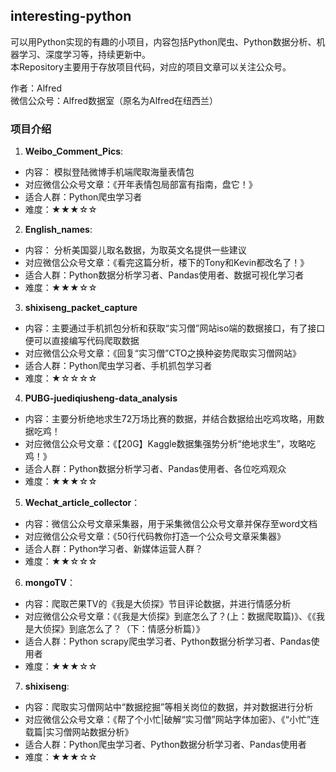 ## interesting-python

可以用Python实现的有趣的小项目，内容包括Python爬虫、Python数据分析、机器学习、深度学习等，持续更新中。  
本Repository主要用于存放项目代码，对应的项目文章可以关注公众号。  

作者：Alfred  
微信公众号：Alfred数据室（原名为Alfred在纽西兰）


### 项目介绍
1. **Weibo_Comment_Pics**:
- 内容： 模拟登陆微博手机端爬取海量表情包
- 对应微信公众号文章：《开年表情包局部富有指南，盘它！》
- 适合人群：Python爬虫学习者
- 难度：★★★☆☆


2. **English_names**: 
- 内容： 分析美国婴儿取名数据，为取英文名提供一些建议
- 对应微信公众号文章：《看完这篇分析，楼下的Tony和Kevin都改名了！》
- 适合人群：Python数据分析学习者、Pandas使用者、数据可视化学习者
- 难度：★★★☆☆


3. **shixiseng_packet_capture**
- 内容：主要通过手机抓包分析和获取“实习僧”网站iso端的数据接口，有了接口便可以直接编写代码爬取数据
- 对应微信公众号文章：《回复“实习僧”CTO之换种姿势爬取实习僧网站》
- 适合人群：Python爬虫学习者、手机抓包学习者
- 难度：★☆☆☆☆


4. **PUBG-juediqiusheng-data_analysis**
- 内容：主要分析绝地求生72万场比赛的数据，并结合数据给出吃鸡攻略，用数据吃鸡！
- 对应微信公众号文章：《【20G】Kaggle数据集强势分析“绝地求生”，攻略吃鸡！》
- 适合人群：Python数据分析学习者、Pandas使用者、各位吃鸡观众
- 难度：★★★☆☆


5. **Wechat_article_collector**：
- 内容：微信公众号文章采集器，用于采集微信公众号文章并保存至word文档
- 对应微信公众号文章：《50行代码教你打造一个公众号文章采集器》
- 适合人群：Python学习者、新媒体运营人群？
- 难度：★★☆☆☆


6. **mongoTV**：
- 内容：爬取芒果TV的《我是大侦探》节目评论数据，并进行情感分析
- 对应微信公众号文章：《《我是大侦探》到底怎么了？(上：数据爬取篇)》、《《我是大侦探》到底怎么了？（下：情感分析篇）》
- 适合人群：Python scrapy爬虫学习者、Python数据分析学习者、Pandas使用者
- 难度：★★★☆☆

7. **shixiseng**: 
- 内容：爬取实习僧网站中“数据挖掘”等相关岗位的数据，并对数据进行分析
- 对应微信公众号文章：《帮了个小忙|破解“实习僧”网站字体加密》、《“小忙”连载篇|实习僧网站数据分析》
- 适合人群：Python爬虫学习者、Python数据分析学习者、Pandas使用者
- 难度：★★★☆☆

